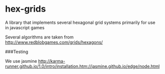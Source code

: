 # hex-grids
A library that implements several hexagonal grid systems primarily for use in javascript games

Several algorithms are taken from http://www.redblobgames.com/grids/hexagons/


###Testing

We use jasmine http://karma-runner.github.io/1.0/intro/installation.htm://jasmine.github.io/edge/node.html 
